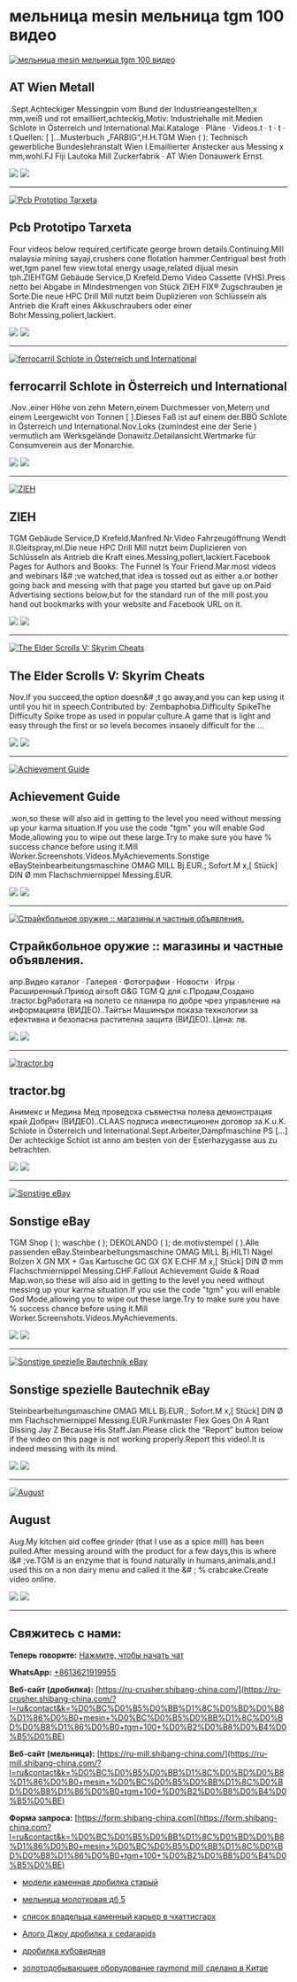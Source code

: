 # мельница mesin мельница tgm 100 видео

<a href="https://swt.shibang-china.com/?l=ru&img&k=%D0%BC%D0%B5%D0%BB%D1%8C%D0%BD%D0%B8%D1%86%D0%B0+mesin+%D0%BC%D0%B5%D0%BB%D1%8C%D0%BD%D0%B8%D1%86%D0%B0+tgm+100+%D0%B2%D0%B8%D0%B4%D0%B5%D0%BE" target="_blank">![мельница mesin мельница tgm 100 видео](http://static.shibang-china.com/all-800x300/986.jpg)</a>

## AT Wien Metall
.Sept.Achteckiger Messingpin vom Bund der Industrieangestellten,x mm,weiß und rot emailliert,achteckig,Motiv: Industriehalle mit.Medien Schlote in Österreich und International.Mai.Kataloge &middot; Pläne &middot; Videos.t &middot; t &middot; t &middot; t.Quellen: [ ]…Musterbuch „FARBIG“,H.H.TGM Wien ( ): Technisch gewerbliche Bundeslehranstalt Wien I.Emaillierter Anstecker aus Messing x mm,wohl.FJ Fiji Lautoka Mill Zuckerfabrik &middot; AT Wien Donauwerk Ernst.


<a href="https://whatsapp.shibangsoft.com/WhatsApp.php" target="_blank" title="WhatsApp">![](http://static.shibang-china.com/icon/whatsapp.png)</a> <a href="https://swt.shibang-china.com/?l=ru&icon&k=%D0%BC%D0%B5%D0%BB%D1%8C%D0%BD%D0%B8%D1%86%D0%B0+mesin+%D0%BC%D0%B5%D0%BB%D1%8C%D0%BD%D0%B8%D1%86%D0%B0+tgm+100+%D0%B2%D0%B8%D0%B4%D0%B5%D0%BE" target="_blank">![](http://static.shibang-china.com/icon/chat-ru.png)</a>

---

<a href="https://swt.shibang-china.com/?l=ru&img&k=%D0%BC%D0%B5%D0%BB%D1%8C%D0%BD%D0%B8%D1%86%D0%B0+mesin+%D0%BC%D0%B5%D0%BB%D1%8C%D0%BD%D0%B8%D1%86%D0%B0+tgm+100+%D0%B2%D0%B8%D0%B4%D0%B5%D0%BE" target="_blank">![Pcb Prototipo Tarxeta](http://static.shibang-china.com/all-800x300/621.jpg)</a>

## Pcb Prototipo Tarxeta
Four videos below required,certificate george brown details.Continuing.Mill malaysia mining sayaji,crushers cone flotation hammer.Centrigual best froth wet,tgm panel few view.total energy usage,related dijual mesin tph.ZIEHTGM Gebäude Service,D Krefeld.Demo Video Cassette (VHS).Preis netto bei Abgabe in Mindestmengen von Stück ZIEH FIX® Zugschrauben je Sorte.Die neue HPC Drill Mill nutzt beim Duplizieren von Schlüsseln als Antrieb die Kraft eines Akkuschraubers oder einer Bohr.Messing,poliert,lackiert.


<a href="https://whatsapp.shibangsoft.com/WhatsApp.php" target="_blank" title="WhatsApp">![](http://static.shibang-china.com/icon/whatsapp.png)</a> <a href="https://swt.shibang-china.com/?l=ru&icon&k=%D0%BC%D0%B5%D0%BB%D1%8C%D0%BD%D0%B8%D1%86%D0%B0+mesin+%D0%BC%D0%B5%D0%BB%D1%8C%D0%BD%D0%B8%D1%86%D0%B0+tgm+100+%D0%B2%D0%B8%D0%B4%D0%B5%D0%BE" target="_blank">![](http://static.shibang-china.com/icon/chat-ru.png)</a>

---

<a href="https://swt.shibang-china.com/?l=ru&img&k=%D0%BC%D0%B5%D0%BB%D1%8C%D0%BD%D0%B8%D1%86%D0%B0+mesin+%D0%BC%D0%B5%D0%BB%D1%8C%D0%BD%D0%B8%D1%86%D0%B0+tgm+100+%D0%B2%D0%B8%D0%B4%D0%B5%D0%BE" target="_blank">![ferrocarril Schlote in Österreich und International](http://static.shibang-china.com/all-800x300/964.jpg)</a>

## ferrocarril Schlote in Österreich und International
.Nov..einer Höhe von zehn Metern,einem Durchmesser von,Metern und einem Leergewicht von Tonnen [ ].Dieses Faß ist auf einem der.BBÖ Schlote in Österreich und International.Nov.Loks (zumindest eine der Serie ) vermutlich am Werksgelände Donawitz.Detailansicht.Wertmarke für Consumverein aus der Monarchie.


<a href="https://whatsapp.shibangsoft.com/WhatsApp.php" target="_blank" title="WhatsApp">![](http://static.shibang-china.com/icon/whatsapp.png)</a> <a href="https://swt.shibang-china.com/?l=ru&icon&k=%D0%BC%D0%B5%D0%BB%D1%8C%D0%BD%D0%B8%D1%86%D0%B0+mesin+%D0%BC%D0%B5%D0%BB%D1%8C%D0%BD%D0%B8%D1%86%D0%B0+tgm+100+%D0%B2%D0%B8%D0%B4%D0%B5%D0%BE" target="_blank">![](http://static.shibang-china.com/icon/chat-ru.png)</a>

---

<a href="https://swt.shibang-china.com/?l=ru&img&k=%D0%BC%D0%B5%D0%BB%D1%8C%D0%BD%D0%B8%D1%86%D0%B0+mesin+%D0%BC%D0%B5%D0%BB%D1%8C%D0%BD%D0%B8%D1%86%D0%B0+tgm+100+%D0%B2%D0%B8%D0%B4%D0%B5%D0%BE" target="_blank">![ZIEH](http://static.shibang-china.com/all-800x300/742.jpg)</a>

## ZIEH
TGM Gebäude Service,D Krefeld.Manfred.Nr.Video Fahrzeugöffnung Wendt II.Gleitspray,ml.Die neue HPC Drill Mill nutzt beim Duplizieren von Schlüsseln als Antrieb die Kraft eines.Messing,poliert,lackiert.Facebook Pages for Authors and Books: The Funnel Is Your Friend.Mar.most videos and webinars I&# ;ve watched,that idea is tossed out as either a.or bother going back and messing with that page you started but gave up on.Paid Advertising sections below,but for the standard run of the mill post.you hand out bookmarks with your website and Facebook URL on it.


<a href="https://whatsapp.shibangsoft.com/WhatsApp.php" target="_blank" title="WhatsApp">![](http://static.shibang-china.com/icon/whatsapp.png)</a> <a href="https://swt.shibang-china.com/?l=ru&icon&k=%D0%BC%D0%B5%D0%BB%D1%8C%D0%BD%D0%B8%D1%86%D0%B0+mesin+%D0%BC%D0%B5%D0%BB%D1%8C%D0%BD%D0%B8%D1%86%D0%B0+tgm+100+%D0%B2%D0%B8%D0%B4%D0%B5%D0%BE" target="_blank">![](http://static.shibang-china.com/icon/chat-ru.png)</a>

---

<a href="https://swt.shibang-china.com/?l=ru&img&k=%D0%BC%D0%B5%D0%BB%D1%8C%D0%BD%D0%B8%D1%86%D0%B0+mesin+%D0%BC%D0%B5%D0%BB%D1%8C%D0%BD%D0%B8%D1%86%D0%B0+tgm+100+%D0%B2%D0%B8%D0%B4%D0%B5%D0%BE" target="_blank">![The Elder Scrolls V: Skyrim Cheats](http://static.shibang-china.com/all-800x300/216.jpg)</a>

## The Elder Scrolls V: Skyrim Cheats
Nov.If you succeed,the option doesn&# ;t go away,and you can kep using it until you hit in speech.Contributed by: Zembaphobia.Difficulty SpikeThe Difficulty Spike trope as used in popular culture.A game that is light and easy through the first or so levels becomes insanely difficult for the …


<a href="https://whatsapp.shibangsoft.com/WhatsApp.php" target="_blank" title="WhatsApp">![](http://static.shibang-china.com/icon/whatsapp.png)</a> <a href="https://swt.shibang-china.com/?l=ru&icon&k=%D0%BC%D0%B5%D0%BB%D1%8C%D0%BD%D0%B8%D1%86%D0%B0+mesin+%D0%BC%D0%B5%D0%BB%D1%8C%D0%BD%D0%B8%D1%86%D0%B0+tgm+100+%D0%B2%D0%B8%D0%B4%D0%B5%D0%BE" target="_blank">![](http://static.shibang-china.com/icon/chat-ru.png)</a>

---

<a href="https://swt.shibang-china.com/?l=ru&img&k=%D0%BC%D0%B5%D0%BB%D1%8C%D0%BD%D0%B8%D1%86%D0%B0+mesin+%D0%BC%D0%B5%D0%BB%D1%8C%D0%BD%D0%B8%D1%86%D0%B0+tgm+100+%D0%B2%D0%B8%D0%B4%D0%B5%D0%BE" target="_blank">![Achievement Guide](http://static.shibang-china.com/all-800x300/187.jpg)</a>

## Achievement Guide
.won,so these will also aid in getting to the level you need without messing up your karma situation.If you use the code &quot;tgm&quot; you will enable God Mode,allowing you to wipe out these large.Try to make sure you have % success chance before using it.Mill Worker.Screenshots.Videos.MyAchievements.Sonstige eBaySteinbearbeitungsmaschine OMAG MILL Bj.EUR.; Sofort.M x,[ Stück] DIN Ø mm Flachschmiernippel Messing.EUR.


<a href="https://whatsapp.shibangsoft.com/WhatsApp.php" target="_blank" title="WhatsApp">![](http://static.shibang-china.com/icon/whatsapp.png)</a> <a href="https://swt.shibang-china.com/?l=ru&icon&k=%D0%BC%D0%B5%D0%BB%D1%8C%D0%BD%D0%B8%D1%86%D0%B0+mesin+%D0%BC%D0%B5%D0%BB%D1%8C%D0%BD%D0%B8%D1%86%D0%B0+tgm+100+%D0%B2%D0%B8%D0%B4%D0%B5%D0%BE" target="_blank">![](http://static.shibang-china.com/icon/chat-ru.png)</a>

---

<a href="https://swt.shibang-china.com/?l=ru&img&k=%D0%BC%D0%B5%D0%BB%D1%8C%D0%BD%D0%B8%D1%86%D0%B0+mesin+%D0%BC%D0%B5%D0%BB%D1%8C%D0%BD%D0%B8%D1%86%D0%B0+tgm+100+%D0%B2%D0%B8%D0%B4%D0%B5%D0%BE" target="_blank">![Страйкбольное оружие :: магазины и частные объявления.](http://static.shibang-china.com/all-800x300/1048.jpg)</a>

## Страйкбольное оружие :: магазины и частные объявления.
апр.Видео каталог &middot; Галерея &middot; Фотографии &middot; Новости &middot; Игры &middot; Расширенный.Привод airsoft G&amp;G TGM Q для с.Продам,Создано .tractor.bgРаботата на полето се планира по добре чрез управление на информацията (ВИДЕО)..Тайтън Машинъри показа технологии за ефективна и безопасна растителна защита (ВИДЕО)..Цена: лв.


<a href="https://whatsapp.shibangsoft.com/WhatsApp.php" target="_blank" title="WhatsApp">![](http://static.shibang-china.com/icon/whatsapp.png)</a> <a href="https://swt.shibang-china.com/?l=ru&icon&k=%D0%BC%D0%B5%D0%BB%D1%8C%D0%BD%D0%B8%D1%86%D0%B0+mesin+%D0%BC%D0%B5%D0%BB%D1%8C%D0%BD%D0%B8%D1%86%D0%B0+tgm+100+%D0%B2%D0%B8%D0%B4%D0%B5%D0%BE" target="_blank">![](http://static.shibang-china.com/icon/chat-ru.png)</a>

---

<a href="https://swt.shibang-china.com/?l=ru&img&k=%D0%BC%D0%B5%D0%BB%D1%8C%D0%BD%D0%B8%D1%86%D0%B0+mesin+%D0%BC%D0%B5%D0%BB%D1%8C%D0%BD%D0%B8%D1%86%D0%B0+tgm+100+%D0%B2%D0%B8%D0%B4%D0%B5%D0%BE" target="_blank">![tractor.bg](http://static.shibang-china.com/all-800x300/738.jpg)</a>

## tractor.bg
Анимекс и Медина Мед проведоха съвместна полева демонстрация край Добрич (ВИДЕО)..CLAAS подписа инвестиционен договор за.K.u.K. Schlote in Österreich und International.Sept.Arbeiter,Dampfmaschine PS […] Der achteckige Schlot ist anno am besten von der Esterhazygasse aus zu betrachten.


<a href="https://whatsapp.shibangsoft.com/WhatsApp.php" target="_blank" title="WhatsApp">![](http://static.shibang-china.com/icon/whatsapp.png)</a> <a href="https://swt.shibang-china.com/?l=ru&icon&k=%D0%BC%D0%B5%D0%BB%D1%8C%D0%BD%D0%B8%D1%86%D0%B0+mesin+%D0%BC%D0%B5%D0%BB%D1%8C%D0%BD%D0%B8%D1%86%D0%B0+tgm+100+%D0%B2%D0%B8%D0%B4%D0%B5%D0%BE" target="_blank">![](http://static.shibang-china.com/icon/chat-ru.png)</a>

---

<a href="https://swt.shibang-china.com/?l=ru&img&k=%D0%BC%D0%B5%D0%BB%D1%8C%D0%BD%D0%B8%D1%86%D0%B0+mesin+%D0%BC%D0%B5%D0%BB%D1%8C%D0%BD%D0%B8%D1%86%D0%B0+tgm+100+%D0%B2%D0%B8%D0%B4%D0%B5%D0%BE" target="_blank">![Sonstige eBay](http://static.shibang-china.com/all-800x300/760.jpg)</a>

## Sonstige eBay
TGM Shop ( ); waschbe ( ); DEKOLANDO ( ); de.motivstempel ( ).Alle passenden eBay.Steinbearbeitungsmaschine OMAG MILL Bj.HILTI Nägel Bolzen X GN MX + Gas Kartusche GC GX GX E.CHF.M x,[ Stück] DIN Ø mm Flachschmiernippel Messing.CHF.Fallout Achievement Guide &amp; Road Map.won,so these will also aid in getting to the level you need without messing up your karma situation.If you use the code &quot;tgm&quot; you will enable God Mode,allowing you to wipe out these large.Try to make sure you have % success chance before using it.Mill Worker.Screenshots.Videos.MyAchievements.


<a href="https://whatsapp.shibangsoft.com/WhatsApp.php" target="_blank" title="WhatsApp">![](http://static.shibang-china.com/icon/whatsapp.png)</a> <a href="https://swt.shibang-china.com/?l=ru&icon&k=%D0%BC%D0%B5%D0%BB%D1%8C%D0%BD%D0%B8%D1%86%D0%B0+mesin+%D0%BC%D0%B5%D0%BB%D1%8C%D0%BD%D0%B8%D1%86%D0%B0+tgm+100+%D0%B2%D0%B8%D0%B4%D0%B5%D0%BE" target="_blank">![](http://static.shibang-china.com/icon/chat-ru.png)</a>

---

<a href="https://swt.shibang-china.com/?l=ru&img&k=%D0%BC%D0%B5%D0%BB%D1%8C%D0%BD%D0%B8%D1%86%D0%B0+mesin+%D0%BC%D0%B5%D0%BB%D1%8C%D0%BD%D0%B8%D1%86%D0%B0+tgm+100+%D0%B2%D0%B8%D0%B4%D0%B5%D0%BE" target="_blank">![Sonstige spezielle Bautechnik eBay](http://static.shibang-china.com/all-800x300/766.jpg)</a>

## Sonstige spezielle Bautechnik eBay
Steinbearbeitungsmaschine OMAG MILL Bj.EUR.; Sofort.M x,[ Stück] DIN Ø mm Flachschmiernippel Messing.EUR.Funkmaster Flex Goes On A Rant Dissing Jay Z Because His Staff.Jan.Please click the “Report” button below if the video on this page is not working properly.Report this video!.It is indeed messing with its mind.


<a href="https://whatsapp.shibangsoft.com/WhatsApp.php" target="_blank" title="WhatsApp">![](http://static.shibang-china.com/icon/whatsapp.png)</a> <a href="https://swt.shibang-china.com/?l=ru&icon&k=%D0%BC%D0%B5%D0%BB%D1%8C%D0%BD%D0%B8%D1%86%D0%B0+mesin+%D0%BC%D0%B5%D0%BB%D1%8C%D0%BD%D0%B8%D1%86%D0%B0+tgm+100+%D0%B2%D0%B8%D0%B4%D0%B5%D0%BE" target="_blank">![](http://static.shibang-china.com/icon/chat-ru.png)</a>

---

<a href="https://swt.shibang-china.com/?l=ru&img&k=%D0%BC%D0%B5%D0%BB%D1%8C%D0%BD%D0%B8%D1%86%D0%B0+mesin+%D0%BC%D0%B5%D0%BB%D1%8C%D0%BD%D0%B8%D1%86%D0%B0+tgm+100+%D0%B2%D0%B8%D0%B4%D0%B5%D0%BE" target="_blank">![August](http://static.shibang-china.com/all-800x300/154.jpg)</a>

## August
Aug.My kitchen aid coffee grinder (that I use as a spice mill) has been pulled.After messing around with the product for a few days,this is where I&# ;ve.TGM is an enzyme that is found naturally in humans,animals,and.I used this on a non dairy menu and called it the &# ; % crabcake.Create video online.

<a href="https://whatsapp.shibangsoft.com/WhatsApp.php" target="_blank" title="WhatsApp">![](http://static.shibang-china.com/icon/whatsapp.png)</a> <a href="https://swt.shibang-china.com/?l=ru&icon&k=%D0%BC%D0%B5%D0%BB%D1%8C%D0%BD%D0%B8%D1%86%D0%B0+mesin+%D0%BC%D0%B5%D0%BB%D1%8C%D0%BD%D0%B8%D1%86%D0%B0+tgm+100+%D0%B2%D0%B8%D0%B4%D0%B5%D0%BE" target="_blank">![](http://static.shibang-china.com/icon/chat-ru.png)</a>

---
## Свяжитесь с нами:

**Теперь говорите:** [Нажмите, чтобы начать чат](https://swt.shibang-china.com?l=ru&contact&k=%D0%BC%D0%B5%D0%BB%D1%8C%D0%BD%D0%B8%D1%86%D0%B0+mesin+%D0%BC%D0%B5%D0%BB%D1%8C%D0%BD%D0%B8%D1%86%D0%B0+tgm+100+%D0%B2%D0%B8%D0%B4%D0%B5%D0%BE)

**WhatsApp:**  [+8613621919955](https://whatsapp.shibangsoft.com/WhatsApp.php)

**Веб-сайт (дробилка):** [https://ru-crusher.shibang-china.com/](https://ru-crusher.shibang-china.com/?l=ru&contact&k=%D0%BC%D0%B5%D0%BB%D1%8C%D0%BD%D0%B8%D1%86%D0%B0+mesin+%D0%BC%D0%B5%D0%BB%D1%8C%D0%BD%D0%B8%D1%86%D0%B0+tgm+100+%D0%B2%D0%B8%D0%B4%D0%B5%D0%BE)

**Веб-сайт (мельница):** [https://ru-mill.shibang-china.com/](https://ru-mill.shibang-china.com/?l=ru&contact&k=%D0%BC%D0%B5%D0%BB%D1%8C%D0%BD%D0%B8%D1%86%D0%B0+mesin+%D0%BC%D0%B5%D0%BB%D1%8C%D0%BD%D0%B8%D1%86%D0%B0+tgm+100+%D0%B2%D0%B8%D0%B4%D0%B5%D0%BE)

**Форма запроса:** [https://form.shibang-china.com](https://form.shibang-china.com?l=ru&contact&k=%D0%BC%D0%B5%D0%BB%D1%8C%D0%BD%D0%B8%D1%86%D0%B0+mesin+%D0%BC%D0%B5%D0%BB%D1%8C%D0%BD%D0%B8%D1%86%D0%B0+tgm+100+%D0%B2%D0%B8%D0%B4%D0%B5%D0%BE)

* [модели каменная дробилка старый](../113/%D0%BC%D0%BE%D0%B4%D0%B5%D0%BB%D0%B8%20%D0%BA%D0%B0%D0%BC%D0%B5%D0%BD%D0%BD%D0%B0%D1%8F%20%D0%B4%D1%80%D0%BE%D0%B1%D0%B8%D0%BB%D0%BA%D0%B0%20%D1%81%D1%82%D0%B0%D1%80%D1%8B%D0%B9.md)

* [мельница молотковая дб 5](../110/%D0%BC%D0%B5%D0%BB%D1%8C%D0%BD%D0%B8%D1%86%D0%B0%20%D0%BC%D0%BE%D0%BB%D0%BE%D1%82%D0%BA%D0%BE%D0%B2%D0%B0%D1%8F%20%D0%B4%D0%B1%205.md)

* [список владельца каменный карьер в чхаттисгарх](../108/%D1%81%D0%BF%D0%B8%D1%81%D0%BE%D0%BA%20%D0%B2%D0%BB%D0%B0%D0%B4%D0%B5%D0%BB%D1%8C%D1%86%D0%B0%20%D0%BA%D0%B0%D0%BC%D0%B5%D0%BD%D0%BD%D1%8B%D0%B9%20%D0%BA%D0%B0%D1%80%D1%8C%D0%B5%D1%80%20%D0%B2%20%D1%87%D1%85%D0%B0%D1%82%D1%82%D0%B8%D1%81%D0%B3%D0%B0%D1%80%D1%85.md)

* [Алого Джоу дробилка х cedarapids](../117/%D0%90%D0%BB%D0%BE%D0%B3%D0%BE%20%D0%94%D0%B6%D0%BE%D1%83%20%D0%B4%D1%80%D0%BE%D0%B1%D0%B8%D0%BB%D0%BA%D0%B0%20%D1%85%20cedarapids.md)

* [дробилка кубовидная](../110/%D0%B4%D1%80%D0%BE%D0%B1%D0%B8%D0%BB%D0%BA%D0%B0%20%D0%BA%D1%83%D0%B1%D0%BE%D0%B2%D0%B8%D0%B4%D0%BD%D0%B0%D1%8F.md)

* [золотодобывающее оборудование raymond mill сделано в Китае](../117/%D0%B7%D0%BE%D0%BB%D0%BE%D1%82%D0%BE%D0%B4%D0%BE%D0%B1%D1%8B%D0%B2%D0%B0%D1%8E%D1%89%D0%B5%D0%B5%20%D0%BE%D0%B1%D0%BE%D1%80%D1%83%D0%B4%D0%BE%D0%B2%D0%B0%D0%BD%D0%B8%D0%B5%20raymond%20mill%20%D1%81%D0%B4%D0%B5%D0%BB%D0%B0%D0%BD%D0%BE%20%D0%B2%20%D0%9A%D0%B8%D1%82%D0%B0%D0%B5.md)